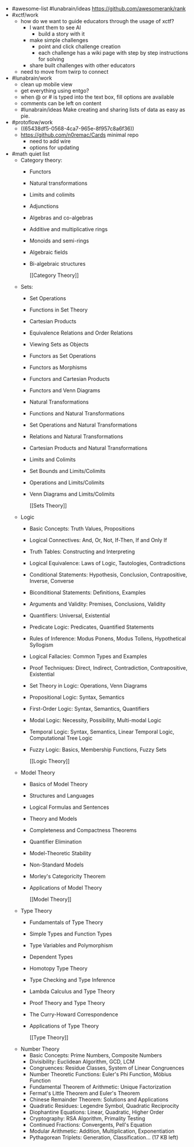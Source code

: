 - #awesome-list #lunabrain/ideas https://github.com/awesomerank/rank
- #xctf/work
	- how do we want to guide educators through the usage of xctf?
		- I want them to see AI
			- build a story with it
		- make simple challenges
			- point and click challenge creation
			- each challenge has a wiki page with step by step instructions for solving
		- share built challenges with other educators
	- need to move from twirp to connect
- #lunabrain/work
	- clean up mobile view
	- get everything using entgo?
	- when @ or # is typed into the text box, fill options are available
	- comments can be left on content
	- #lunabrain/ideas Make creating and sharing lists of data as easy as pie.
- #protoflow/work
	- ((65438df5-0568-4ca7-965e-8f957c8a6f36))
	- https://github.com/n0remac/Cards minimal repo
		- need to add wire
		- options for updating
- #math quiet list
	- Category theory:
		- Functors
		- Natural transformations
		- Limits and colimits
		- Adjunctions
		- Algebras and co-algebras
		- Additive and multiplicative rings
		- Monoids and semi-rings
		- Algebraic fields
		- Bi-algebraic structures
		  
		  [[Category Theory]]
	- Sets:
		- Set Operations
		- Functions in Set Theory
		- Cartesian Products
		- Equivalence Relations and Order Relations
		- Viewing Sets as Objects
		- Functors as Set Operations
		- Functors as Morphisms
		- Functors and Cartesian Products
		- Functors and Venn Diagrams
		- Natural Transformations
		- Functions and Natural Transformations
		- Set Operations and Natural Transformations
		- Relations and Natural Transformations
		- Cartesian Products and Natural Transformations
		- Limits and Colimits
		- Set Bounds and Limits/Colimits
		- Operations and Limits/Colimits
		- Venn Diagrams and Limits/Colimits
		  
		  [[Sets Theory]]
	- Logic
		- Basic Concepts: Truth Values, Propositions
		- Logical Connectives: And, Or, Not, If-Then, If and Only If
		- Truth Tables: Constructing and Interpreting
		- Logical Equivalence: Laws of Logic, Tautologies, Contradictions
		- Conditional Statements: Hypothesis, Conclusion, Contrapositive, Inverse, Converse
		- Biconditional Statements: Definitions, Examples
		- Arguments and Validity: Premises, Conclusions, Validity
		- Quantifiers: Universal, Existential
		- Predicate Logic: Predicates, Quantified Statements
		- Rules of Inference: Modus Ponens, Modus Tollens, Hypothetical Syllogism
		- Logical Fallacies: Common Types and Examples
		- Proof Techniques: Direct, Indirect, Contradiction, Contrapositive, Existential
		- Set Theory in Logic: Operations, Venn Diagrams
		- Propositional Logic: Syntax, Semantics
		- First-Order Logic: Syntax, Semantics, Quantifiers
		- Modal Logic: Necessity, Possibility, Multi-modal Logic
		- Temporal Logic: Syntax, Semantics, Linear Temporal Logic, Computational Tree Logic
		- Fuzzy Logic: Basics, Membership Functions, Fuzzy Sets
		  
		  [[Logic Theory]]
	- Model Theory
		- Basics of Model Theory
		- Structures and Languages
		- Logical Formulas and Sentences
		- Theory and Models
		- Completeness and Compactness Theorems
		- Quantifier Elimination
		- Model-Theoretic Stability
		- Non-Standard Models
		- Morley's Categoricity Theorem
		- Applications of Model Theory
		  
		  [[Model Theory]]
	- Type Theory
		- Fundamentals of Type Theory
		- Simple Types and Function Types
		- Type Variables and Polymorphism
		- Dependent Types
		- Homotopy Type Theory
		- Type Checking and Type Inference
		- Lambda Calculus and Type Theory
		- Proof Theory and Type Theory
		- The Curry-Howard Correspondence
		- Applications of Type Theory
		  
		  [[Type Theory]]
	- Number Theory
		- Basic Concepts: Prime Numbers, Composite Numbers
		- Divisibility: Euclidean Algorithm, GCD, LCM
		- Congruences: Residue Classes, System of Linear Congruences
		- Number Theoretic Functions: Euler's Phi Function, Möbius Function
		- Fundamental Theorem of Arithmetic: Unique Factorization
		- Fermat's Little Theorem and Euler's Theorem
		- Chinese Remainder Theorem: Solutions and Applications
		- Quadratic Residues: Legendre Symbol, Quadratic Reciprocity
		- Diophantine Equations: Linear, Quadratic, Higher Order
		- Cryptography: RSA Algorithm, Primality Testing
		- Continued Fractions: Convergents, Pell's Equation
		- Modular Arithmetic: Addition, Multiplication, Exponentiation
		- Pythagorean Triplets: Generation, Classification... (17 KB left)